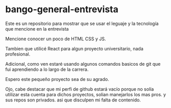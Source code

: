 # bango-general-entrevista
Este es un repositorio para mostrar que se usar el leguaje y la tecnología que mencione en la entrevista

Mencione conocer un poco de HTML CSS y JS.

Tambien que utilicé React para algun proyecto universitario, nada profesional.

Adicional, como ven estaré usando algunos comandos basicos de git que fui aprendiendo a lo largo de la carrera.

Espero este pequeño proyecto sea de su agrado.

Ojo, cabe destacar que mi perfi de github estará vacío porque no solía utilizar esta cuenta para dichos proyectos,
solian manejarlos los mas pros. y sus repos son privados. asi que disculpen mi falta de contenido.